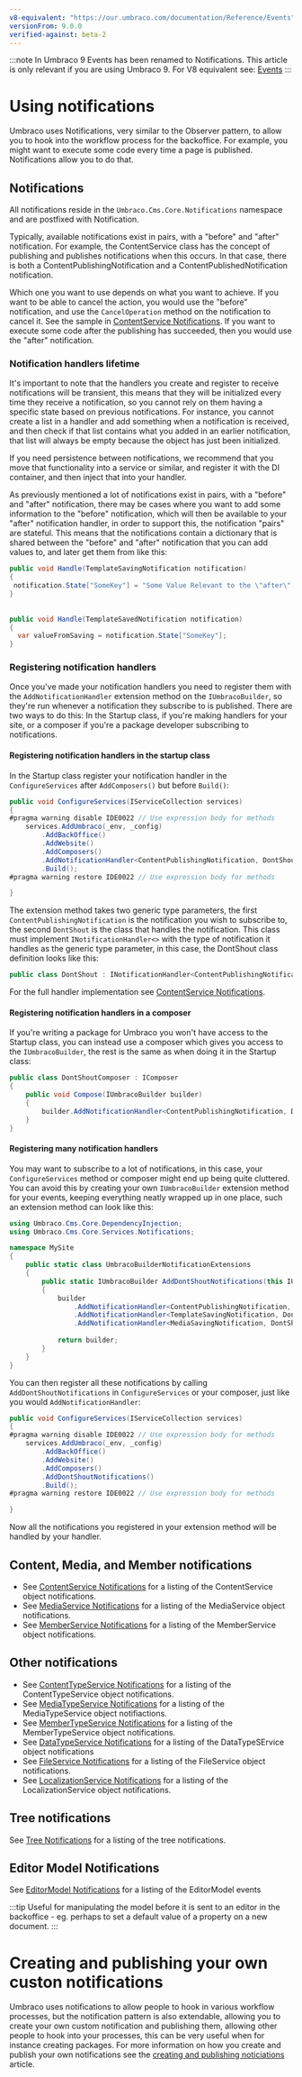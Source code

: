 ```yaml
---
v8-equivalent: "https://our.umbraco.com/documentation/Reference/Events"
versionFrom: 9.0.0
verified-against: beta-2
---
```


:::note
In Umbraco 9 Events has been renamed to Notifications. This article is only relevant if you are using Umbraco 9.
For V8 equivalent see: [Events](../Events)
:::

# Using notifications

Umbraco uses Notifications, very similar to the Observer pattern, to allow you to hook into the workflow process for the backoffice. For example, you might want to execute some code every time a page is published. Notifications allow you to do that.

## Notifications

All notifications reside in the `Umbraco.Cms.Core.Notifications` namespace and are postfixed with Notification.

Typically, available notifications exist in pairs, with a "before" and "after" notification. For example, the ContentService class has the concept of publishing and publishes notifications when this occurs. In that case, there is both a ContentPublishingNotification and a ContentPublishedNotification notification.

Which one you want to use depends on what you want to achieve. If you want to be able to cancel the action, you would use the "before" notification, and use the `CancelOperation` method on the notification to cancel it. See the sample in [ContentService Notifications](ContentService-Notifications.md). If you want to execute some code after the publishing has succeeded, then you would use the "after" notification.

### Notification handlers lifetime

It's important to note that the handlers you create and register to receive notifications will be transient, this means that they will be initialized every time they receive a notification, so you cannot rely on them having a specific state based on previous notifications. For instance, you cannot create a list in a handler and add something when a notification is received, and then check if that list contains what you added in an earlier notification, that list will always be empty because the object has just been initialized.

If you need persistence between notifications, we recommend that you move that functionality into a service or similar, and register it with the DI container, and then inject that into your handler.

As previously mentioned a lot of notifications exist in pairs, with a "before" and "after" notification, there may be cases where you want to add some information to the "before" notification, which will then be available to your "after" notification handler, in order to support this, the notification "pairs" are stateful. This means that the notifications contain a dictionary that is shared between the "before" and "after" notification that you can add values to, and later get them from like this:

```C#
public void Handle(TemplateSavingNotification notification)  
{  
 notification.State["SomeKey"] = "Some Value Relevant to the \"after\" notifiaction handler";  
}  
  
  
public void Handle(TemplateSavedNotification notification)  
{  
  var valueFromSaving = notification.State["SomeKey"];  
}
```

### Registering notification handlers

Once you've made your notification handlers you need to register them with the `AddNotificationHandler` extension method on the `IUmbracoBuilder`, so they're run whenever a notification they subscribe to is published. There are two ways to do this: In the Startup class, if you're making handlers for your site, or a composer if you're a package developer subscribing to notifications.

#### Registering notification handlers in the startup class

In the Startup class register your notification handler in the `ConfigureServices` after `AddComposers()` but before `Build()`:

```C#
public void ConfigureServices(IServiceCollection services)
{
#pragma warning disable IDE0022 // Use expression body for methods
    services.AddUmbraco(_env, _config)
        .AddBackOffice()             
        .AddWebsite()
        .AddComposers()
        .AddNotificationHandler<ContentPublishingNotification, DontShout>()
        .Build();
#pragma warning restore IDE0022 // Use expression body for methods

}
```

The extension method takes two generic type parameters, the first `ContentPublishingNotification` is the notification you wish to subscribe to, the second `DontShout` is the class that handles the notification. This class must implement `INotificationHandler<>` with the type of notification it handles as the generic type parameter, in this case, the DontShout class definition looks like this:

```C#
public class DontShout : INotificationHandler<ContentPublishingNotification>
```

For the full handler implementation see [ContentService Notifications](Contentservice-Notifications.md).

#### Registering notification handlers in a composer

If you're writing a package for Umbraco you won't have access to the Startup class, you can instead use a composer which gives you access to the  `IUmbracoBuilder`, the rest is the same as when doing it in the Startup class:

```C#
public class DontShoutComposer : IComposer
{
    public void Compose(IUmbracoBuilder builder)
    {
        builder.AddNotificationHandler<ContentPublishingNotification, DontShout>();
    }
}
```

#### Registering many notification handlers

You may want to subscribe to a lot of notifications, in this case, your `ConfigureServices` method or composer might end up being quite cluttered. You can avoid this by creating your own `IUmbracoBuilder` extension method for your events, keeping everything neatly wrapped up in one place, such an extension method can look like this:

```C#
using Umbraco.Cms.Core.DependencyInjection;
using Umbraco.Cms.Core.Services.Notifications;

namespace MySite
{
    public static class UmbracoBuilderNotificationExtensions
    {
        public static IUmbracoBuilder AddDontShoutNotifications(this IUmbracoBuilder builder)
        {
            builder
                .AddNotificationHandler<ContentPublishingNotification, DontShout>()
                .AddNotificationHandler<TemplateSavingNotification, DontShout>()
                .AddNotificationHandler<MediaSavingNotification, DontShout>();
            
            return builder;
        }
    }
}
```

You can then register all these notifications by calling `AddDontShoutNotifications` in `ConfigureServices` or your composer, just like you would `AddNotificationHandler`:

```C#
public void ConfigureServices(IServiceCollection services)
{
#pragma warning disable IDE0022 // Use expression body for methods
    services.AddUmbraco(_env, _config)
        .AddBackOffice()             
        .AddWebsite()
        .AddComposers()
        .AddDontShoutNotifications()
        .Build();
#pragma warning restore IDE0022 // Use expression body for methods

}
```

Now all the notifications you registered in your extension method will be handled by your handler.

## Content, Media, and Member notifications

* See [ContentService Notifications](ContentService-Notifications.md) for a listing of the ContentService object notifications.
* See [MediaService Notifications](MediaService-Notifications.md) for a listing of the MediaService object notifications.
* See [MemberService Notifications](MemberService-Notifications) for a listing of the MemberService object notifications.

## Other notifications

* See [ContentTypeService Notifications](ContentTypeService-Notifications.md) for a listing of the ContentTypeService object notifications.
* See [MediaTypeService Notifications](MediaTypeService-Notifications.md) for a listing of the MediaTypeService object notifiactions.
* See [MemberTypeService Notifications](MemberTypeService-Notifications.md) for a listing of the MemberTypeService object notifications.
* See [DataTypeService Notifications](DataTypeService-Notifications.md) for a listing of the DataTypeSErvice object notifications
* See [FileService Notifications](FileService-Notifications.md) for a listing of the FileService object notifications.
* See [LocalizationService Notifications](LocalizationService-Notifications.md) for a listing of the LocalizationService object notifications.

## Tree notifications

See [Tree Notifications](../../Extending/Section-Trees/trees-v9.md) for a listing of the tree notifications.

## Editor Model Notifications

See [EditorModel Notifications](EditorModel-Notifications) for a listing of the EditorModel events

:::tip
Useful for manipulating the model before it is sent to an editor in the backoffice - eg. perhaps to set a default value of a property on a new document.
:::

# Creating and publishing your own custon notifications

Umbraco uses notifications to allow people to hook in various workflow processes, but the notification pattern is also extendable, allowing you to create your own custom notification and publishing them, allowing other people to hook into your processes, this can be very useful when for instance creating packages. For more information on how you create and publish your own notifications see the [creating and publishing noticiations](Creating-And-Publishing-Notifications.md) article.